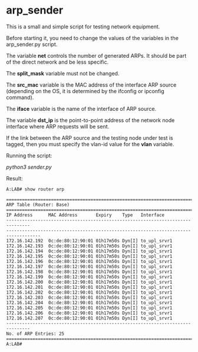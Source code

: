 # arp_sender

This is a small and simple script for testing network equipment.

Before starting it, you need to change the values of the variables in the arp_sender.py script.

The variable **net** controls the number of generated ARPs. It should be part of the direct network and be less specific. 

The **split_mask** variable must not be changed.

The **src_mac** variable is the MAC address of the interface ARP source (depending on the OS, it is determined by the ifconfig or ipconfig command).

The **iface** variable is the name of the interface of ARP source.

The variable **dst_ip** is the point-to-point address of the network node interface where ARP requests will be sent.

If the link between the ARP source and the testing node under test is tagged, then you must specify the vlan-id value for the **vlan** variable.

Running the script:

*python3 sender.py*

Result:
```
A:LAB# show router arp 

===============================================================================
ARP Table (Router: Base)
===============================================================================
IP Address      MAC Address       Expiry    Type   Interface
-------------------------------------------------------------------------------
-----------------------------------------------------------------------------------
172.16.142.192  0c:de:80:12:90:01 01h17m50s Dyn[I] to_upl_srvr1
172.16.142.193  0c:de:80:12:90:01 01h17m50s Dyn[I] to_upl_srvr1
172.16.142.194  0c:de:80:12:90:01 01h17m50s Dyn[I] to_upl_srvr1
172.16.142.195  0c:de:80:12:90:01 01h17m50s Dyn[I] to_upl_srvr1
172.16.142.196  0c:de:80:12:90:01 01h17m50s Dyn[I] to_upl_srvr1
172.16.142.197  0c:de:80:12:90:01 01h17m50s Dyn[I] to_upl_srvr1
172.16.142.198  0c:de:80:12:90:01 01h17m50s Dyn[I] to_upl_srvr1
172.16.142.199  0c:de:80:12:90:01 01h17m50s Dyn[I] to_upl_srvr1
172.16.142.200  0c:de:80:12:90:01 01h17m50s Dyn[I] to_upl_srvr1
172.16.142.201  0c:de:80:12:90:01 01h17m50s Dyn[I] to_upl_srvr1
172.16.142.202  0c:de:80:12:90:01 01h17m50s Dyn[I] to_upl_srvr1
172.16.142.203  0c:de:80:12:90:01 01h17m50s Dyn[I] to_upl_srvr1
172.16.142.204  0c:de:80:12:90:01 01h17m50s Dyn[I] to_upl_srvr1
172.16.142.205  0c:de:80:12:90:01 01h17m50s Dyn[I] to_upl_srvr1
172.16.142.206  0c:de:80:12:90:01 01h17m50s Dyn[I] to_upl_srvr1
172.16.142.207  0c:de:80:12:90:01 01h17m50s Dyn[I] to_upl_srvr1
-------------------------------------------------------------------------------
No. of ARP Entries: 25
===============================================================================
A:LAB#
```
